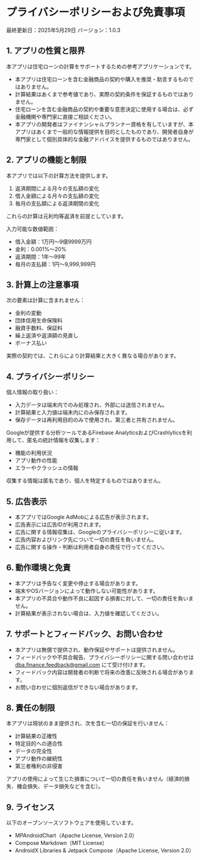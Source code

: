 # プライバシーポリシーおよび免責事項

最終更新日：2025年5月29日 
バージョン：1.0.3

## 1. アプリの性質と限界

本アプリは住宅ローンの計算をサポートするための参考アプリケーションです。
- 本アプリは住宅ローンを含む金融商品の契約や購入を推奨・助言するものではありません。
- 計算結果はあくまで参考値であり、実際の契約条件を保証するものではありません。
- 住宅ローンを含む金融商品の契約や重要な意思決定に使用する場合は、必ず金融機関や専門家に直接ご相談ください。
- 本アプリの開発者はファイナンシャルプランナー資格を有していますが、本アプリはあくまで一般的な情報提供を目的としたものであり、開発者自身が専門家として個別具体的な金融アドバイスを提供するものではありません。

## 2. アプリの機能と制限

本アプリでは以下の計算方法を提供します。
1. 返済期間による月々の支払額の変化
2. 借入金額による月々の支払額の変化
3. 毎月の支払額による返済期間の変化

これらの計算は元利均等返済を前提としています。

入力可能な数値範囲：
- 借入金額：1万円〜9億9999万円
- 金利：0.001%〜20%
- 返済期間：1年〜99年
- 毎月の支払額：1円〜9,999,999円

## 3. 計算上の注意事項

次の要素は計算に含まれません：
- 金利の変動
- 団体信用生命保険料
- 融資手数料、保証料
- 繰上返済や返済額の見直し
- ボーナス払い

実際の契約では、これらにより計算結果と大きく異なる場合があります。

## 4. プライバシーポリシー

個人情報の取り扱い：
- 入力データは端末内でのみ処理され、外部には送信されません。
- 計算結果と入力値は端末内にのみ保存されます。
- 保存データは再利用目的のみで使用され、第三者と共有されません。

Googleが提供する分析ツールであるFirebase AnalyticsおよびCrashlyticsを利用して、匿名の統計情報を収集します：
- 機能の利用状況
- アプリ動作の性能
- エラーやクラッシュの情報

収集する情報は匿名であり、個人を特定するものではありません。

## 5. 広告表示

- 本アプリではGoogle AdMobによる広告が表示されます。
- 広告表示には広告IDが利用されます。
- 広告に関する情報収集は、Googleのプライバシーポリシーに従います。
- 広告内容およびリンク先について一切の責任を負いません。
- 広告に関する操作・判断は利用者自身の責任で行ってください。

## 6. 動作環境と免責

- 本アプリは予告なく変更や停止する場合があります。
- 端末やOSバージョンによって動作しない可能性があります。
- 本アプリの不具合や動作不良に起因する損害に対して、一切の責任を負いません。
- 計算結果が表示されない場合は、入力値を確認してください。

## 7. サポートとフィードバック、お問い合わせ

- 本アプリは無償で提供され、動作保証やサポートは提供されません。
- フィードバックや不具合報告、プライバシーポリシーに関する問い合わせは dba.finance.feedback@gmail.com にて受け付けます。
- フィードバック内容は開発者の判断で将来の改善に反映される場合があります。
- お問い合わせに個別返信ができない場合があります。

## 8. 責任の制限

本アプリは現状のまま提供され、次を含む一切の保証を行いません：
- 計算結果の正確性
- 特定目的への適合性
- データの完全性
- アプリ動作の継続性
- 第三者権利の非侵害

アプリの使用によって生じた損害について一切の責任を負いません（経済的損失、機会損失、データ損失などを含む）。

## 9. ライセンス

以下のオープンソースソフトウェアを使用しています。
- MPAndroidChart（Apache License, Version 2.0）
- Compose Markdown（MIT License）
- AndroidX Libraries & Jetpack Compose（Apache License, Version 2.0）
